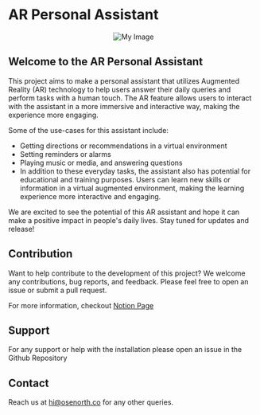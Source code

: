 # AR Personal Assistant

<p style="text-align:center;">
  <img src="https://user-images.githubusercontent.com/91052315/211756117-b59f79ba-f8d6-4475-88af-7a9433779140.png" alt="My Image">
</p>


## Welcome to the AR Personal Assistant
This project aims to make a personal assistant that utilizes Augmented Reality (AR) technology to help users answer their daily queries and perform tasks with a human touch. The AR feature allows users to interact with the assistant in a more immersive and interactive way, making the experience more engaging.

Some of the use-cases for this assistant include:

- Getting directions or recommendations in a virtual environment
- Setting reminders or alarms
- Playing music or media, and answering questions
- In addition to these everyday tasks, the assistant also has potential for educational and training purposes. Users can learn new skills or information in a virtual augmented environment, making the learning experience more interactive and engaging.

We are excited to see the potential of this AR assistant and hope it can make a positive impact in people's daily lives. Stay tuned for updates and release!

## Contribution
Want to help contribute to the development of this project? We welcome any contributions, bug reports, and feedback. Please feel free to open an issue or submit a pull request.

For more information, checkout [Notion Page](https://osenorth.notion.site/AR-Personal-Assistant-2c09623734294109b375d6157b5a549c)

## Support
For any support or help with the installation please open an issue in the Github Repository

## Contact
Reach us at hi@osenorth.co for any other queries.



